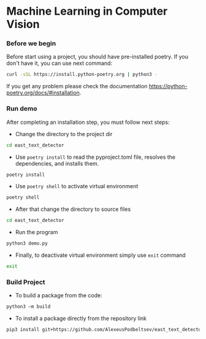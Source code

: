 # Machine Learning in Computer Vision

### Before we begin
Before start using a project, you should have pre-installed poetry.
If you don't have it, you can use next command:
```bash
curl -sSL https://install.python-poetry.org | python3 -
```
If you get any problem please check the documentation
https://python-poetry.org/docs/#installation.

### Run demo
After completing an installation step, you must follow next steps:
* Change the directory to the project dir
```bash
cd east_text_detector
```
* Use `poetry install` to read the pyproject.toml file, resolves the dependencies, and installs them.
```bash
poetry install
```
* Use `poetry shell` to activate virtual environment
```bash
poetry shell
```
* After that change the directory to source files
```bash
cd east_text_detector
```
* Run the program
```bash
python3 demo.py
```
* Finally, to deactivate virtual environment simply use `exit` command
```bash
exit
```
### Build Project
* To build a package from the code:
```bash
python3 –m build
```
* To install a package directly from the repository link
```bash
pip3 install git+https://github.com/AlexeusPodbeltsev/east_text_detector.git
```





